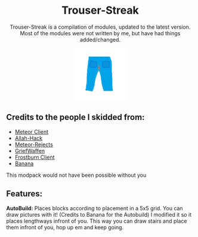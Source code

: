 <div align="center">
  <h1>Trouser-Streak</h1>
    <p>Trouser-Streak is a compilation of modules, updated to the latest version. Most of the modules were not written by me, but have had things added/changed. </p>
  <img src="src/main/resources/assets/icon/icon.png" alt="Trouser-Streak Logo" width="28%"/>
</div>  

## Credits to the people I skidded from:
- [Meteor Client](https://github.com/meteordevelopment/meteor-client)
- [Allah-Hack](https://github.com/TaxEvasiqn/allah-hack)
- [Meteor-Rejects](https://github.com/AntiCope/meteor-rejects)
- [GriefWaffen](https://github.com/CuteNoobCodes/GriefWaffen-public)
- [Frostburn Client](https://github.com/evaan/FrostBurn)
- [Banana](https://github.com/Bennooo/banana-for-everyone)
 <div align="left">
    <p>This modpack would not have been possible without you
 </p>

## Features:
**AutoBuild:** Places blocks according to placement in a 5x5 grid. You can draw pictures with it! (Credits to Banana for the Autobuild) I modified it so it places lengthways infront of you.
This way you can draw stairs and place them infront of you, hop up em and keep going.
